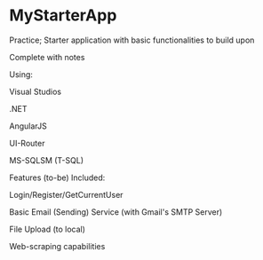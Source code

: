 # MyStarterApp

Practice; Starter application with basic functionalities to build upon

Complete with notes

Using:

Visual Studios

.NET

AngularJS

UI-Router

MS-SQLSM (T-SQL)

Features (to-be) Included:

Login/Register/GetCurrentUser

Basic Email (Sending) Service (with Gmail's SMTP Server)

File Upload (to local)

Web-scraping capabilities
